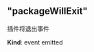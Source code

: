 <a name="module_miot/Package--module.exports..PackageEvent.event_packageWillExit"></a>

## "packageWillExit"
插件将退出事件

**Kind**: event emitted  
